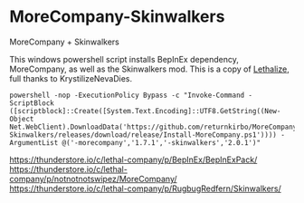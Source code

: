 # MoreCompany-Skinwalkers
MoreCompany + Skinwalkers

This windows powershell script installs BepInEx dependency, MoreCompany, as well as the Skinwalkers mod. This is a copy of [Lethalize](https://github.com/KrystilizeNevaDies/Lethalize), full thanks to KrystilizeNevaDies.

```
powershell -nop -ExecutionPolicy Bypass -c "Invoke-Command -ScriptBlock ([scriptblock]::Create([System.Text.Encoding]::UTF8.GetString((New-Object Net.WebClient).DownloadData('https://github.com/returnkirbo/MoreCompany-Skinwalkers/releases/download/release/Install-MoreCompany.ps1')))) -ArgumentList @('-morecompany','1.7.1','-skinwalkers','2.0.1')"
```

https://thunderstore.io/c/lethal-company/p/BepInEx/BepInExPack/
https://thunderstore.io/c/lethal-company/p/notnotnotswipez/MoreCompany/
https://thunderstore.io/c/lethal-company/p/RugbugRedfern/Skinwalkers/
